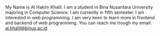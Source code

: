 My Name is Al Hakim Khalil. I am a student in Bina Nusantara University majoring in Computer Science. I am currently in fifth semester.
I am interested in web programming. I am very keen to learn more in frontend and backend of web programming.
You can reach me trough my email: al.khalil@binus.ac.id
